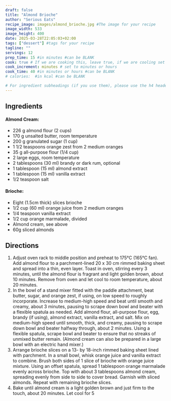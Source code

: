 ```yaml
---
draft: false
title: "Almond Brioche"
author: "Serious Eats"
recipe_image: images/almond_brioche.jpg #The image for your recipe
image_width: 533
image_height: 400
date: 2025-03-28T22:05:03+02:00
tags: ["dessert"] #tags for your recipe
tagline: ""
servings: 12
prep_time: 15 #in minutes #can be BLANK
cook: true # If we are cooking this, leave true, if we are cooling set to false
cook_increment: minutes # set to minutes or hours
cook_time: 40 #in minutes or hours #can be BLANK
# calories:  #in kcal #can be BLANK

# For ingredient subheadings (if you use them), please use the h4 header.  For print view I have those elements targeted
---
```



## Ingredients

#### Almond Cream:

- 226 g almond flour (2 cups)
- 170 g unsalted butter, room temperature
- 200 g granulated sugar (1 cup)
- 1 1/2 teaspoons orange zest from 2 medium oranges
- 35 g all-purpose flour (1/4 cup)
- 2 large eggs, room temperature
- 2 tablespoons (30 ml) brandy or dark rum, optional
- 1 tablespoon (15 ml) almond extract
- 1 tablespoon (15 ml) vanilla extract
- 1/2 teaspoon salt

#### Brioche:

- Eight (1.5cm thick) slices brioche
- 1/2 cup (60 ml) orange juice from 2 medium oranges
- 1/4 teaspoon vanilla extract
- 1/2 cup orange marmalade, divided
- Almond cream, see above
- 60g sliced almonds 

## Directions

1. Adjust oven rack to middle position and preheat to 175°C (165°C fan). Add almond flour to a parchment-lined 20 x 30 cm rimmed baking sheet and spread into a thin, even layer. Toast in oven, stirring every 3 minutes, until the almond flour is fragrant and light golden brown, about 10 minutes. Remove from oven and let cool to room temperature, about 20 minutes.
2. In the bowl of a stand mixer fitted with the paddle attachment, beat butter, sugar, and orange zest, if using, on low speed to roughly incorporate. Increase to medium-high speed and beat until smooth and creamy, about 3 minutes, pausing to scrape down bowl and beater with a flexible spatula as needed. Add almond flour, all-purpose flour, egg, brandy (if using), almond extract, vanilla extract, and salt. Mix on medium-high speed until smooth, thick, and creamy, pausing to scrape down bowl and beater halfway through, about 2 minutes. Using a flexible spatula, scrape bowl and beater to ensure that no streaks of unmixed butter remain. (Almond cream can also be prepared in a large bowl with an electric hand mixer.)
3. Arrange brioche slices on a 13- by 18-inch rimmed baking sheet lined with parchment. In a small bowl, whisk orange juice and vanilla extract to combine. Brush both sides of 1 slice of brioche with orange juice mixture. Using an offset spatula, spread 1 tablespoon orange marmalade evenly across brioche. Top with about 3 tablespoons almond cream, spreading evenly from side to side to cover bread. Garnish with sliced almonds. Repeat with remaining brioche slices.
4. Bake until almond cream is a light golden brown and just firm to the touch, about 20 minutes. Let cool for 5 
